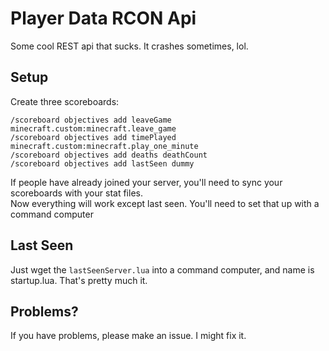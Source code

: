 # Player Data RCON Api

Some cool REST api that sucks. It crashes sometimes, lol.

## Setup

Create three scoreboards:

```
/scoreboard objectives add leaveGame minecraft.custom:minecraft.leave_game
/scoreboard objectives add timePlayed minecraft.custom:minecraft.play_one_minute
/scoreboard objectives add deaths deathCount
/scoreboard objectives add lastSeen dummy
```

If people have already joined your server, you'll need to sync your scoreboards with your stat files.  
Now everything will work except last seen. You'll need to set that up with a command computer

## Last Seen

Just wget the `lastSeenServer.lua` into a command computer, and name is startup.lua. That's pretty much it.

## Problems?

If you have problems, please make an issue. I might fix it.